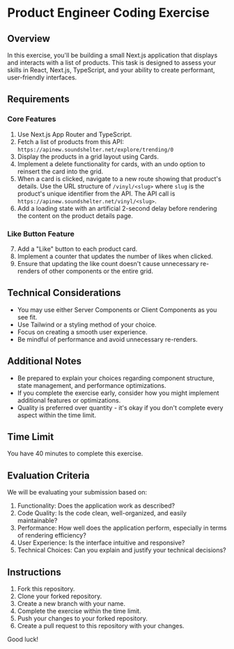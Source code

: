 # Product Engineer Coding Exercise

## Overview

In this exercise, you'll be building a small Next.js application that displays and interacts with a list of products. This task is designed to assess your skills in React, Next.js, TypeScript, and your ability to create performant, user-friendly interfaces.

## Requirements

### Core Features

1. Use Next.js App Router and TypeScript.
2. Fetch a list of products from this API: `https://apinew.soundshelter.net/explore/trending/0`
3. Display the products in a grid layout using Cards.
4. Implement a delete functionality for cards, with an undo option to reinsert the card into the grid.
5. When a card is clicked, navigate to a new route showing that product's details. Use the URL structure of `/vinyl/<slug>` where `slug` is the product's unique identifier from the API. The API call is `https://apinew.soundshelter.net/vinyl/<slug>`.
6. Add a loading state with an artificial 2-second delay before rendering the content on the product details page.

### Like Button Feature

7. Add a "Like" button to each product card.
8. Implement a counter that updates the number of likes when clicked.
9. Ensure that updating the like count doesn't cause unnecessary re-renders of other components or the entire grid.

## Technical Considerations

- You may use either Server Components or Client Components as you see fit.
- Use Tailwind or a styling method of your choice.
- Focus on creating a smooth user experience.
- Be mindful of performance and avoid unnecessary re-renders.

## Additional Notes

- Be prepared to explain your choices regarding component structure, state management, and performance optimizations.
- If you complete the exercise early, consider how you might implement additional features or optimizations.
- Quality is preferred over quantity - it's okay if you don't complete every aspect within the time limit.

## Time Limit

You have 40 minutes to complete this exercise.

## Evaluation Criteria

We will be evaluating your submission based on:

1. Functionality: Does the application work as described?
2. Code Quality: Is the code clean, well-organized, and easily maintainable?
3. Performance: How well does the application perform, especially in terms of rendering efficiency?
4. User Experience: Is the interface intuitive and responsive?
5. Technical Choices: Can you explain and justify your technical decisions?

## Instructions

1. Fork this repository.
2. Clone your forked repository.
3. Create a new branch with your name.
4. Complete the exercise within the time limit.
5. Push your changes to your forked repository.
6. Create a pull request to this repository with your changes.

Good luck!
